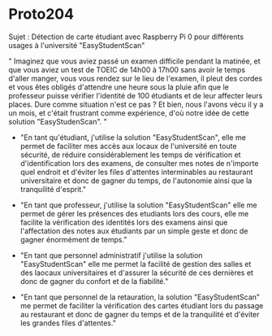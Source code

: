 # Proto204
Sujet : Détection de carte étudiant avec Raspberry Pi 0 pour différents usages à l'université "EasyStudentScan"

" Imaginez que vous aviez passé un examen difficile pendant la matinée, et que vous aviez un test de TOEIC de 14h00 à 17h00 sans avoir le temps d'aller manger, vous vous rendez sur le lieu de l'examen, il pleut des cordes et vous êtes obligés d'attendre une heure sous la pluie afin que le professeur puisse vérifier l'identité de 100 étudiants et de leur affecter leurs places. Dure comme situation n'est ce pas ? Et bien, nous l'avons vécu il y a un mois, et c'était frustrant comme expérience, d'où notre idée de cette solution "EasyStudenScan". "

- "En tant qu'étudiant, j'utilise la solution "EasyStudentScan", elle me permet de faciliter mes accès aux locaux de l'université en toute sécurité, de réduire considérablement les temps de vérification et d'identification lors des examens, de consulter mes notes de n'importe quel endroit  et d'éviter les files d'attentes interminables au restaurant universitaire et donc de gagner du temps, de l'autonomie ainsi que la tranquilité d'esprit."

- "En tant que professeur, j'utilise la solution "EasyStudentScan" elle me permet de gérer les présences des etudiants lors des cours,  elle me facilite la vérification des identités lors des examens ainsi que l'affectation des notes aux étudiants par un simple geste  et donc de gagner énormément de  temps."

- "En tant que personnel administratif j'utilise la solution "EasyStudentScan" elle me permet la facilité de gestion des salles et des laocaux universitaires et d'assurer la sécurité de ces dernières et donc de gagner du confort et de la fiabilité."

- "En tant que personnel de la retauration, la solution "EasyStudentScan" me permet de faciliter la vérification des cartes étudiant lors du passage au restaurant  et donc de gagner du temps et de la tranquilité et d'éviter les grandes files d'attentes."
